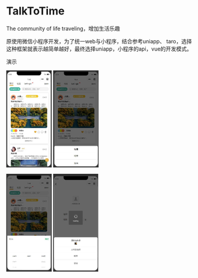 # TalkToTime
The community of life traveling，增加生活乐趣

原使用微信小程序开发，为了统一web与小程序，结合参考uniapp、 taro，选择这种框架就表示越简单越好，最终选择uniapp，小程序的api，vue的开发模式。

演示

<img src="README.assets/image-20220801223722279.jpg" alt="image-20220801223722279" style="zoom: 33%;" /> <img src="README.assets/image-20220801223811030.jpg" alt="image-20220801223811030" style="zoom: 33%;" />

<img src="README.assets/image-20220801223903650.jpg" alt="image-20220801223903650" style="zoom:33%;" />

<img src="README.assets/image-20220801223936510.jpg" alt="image-20220801223936510" style="zoom:33%;" />